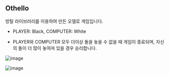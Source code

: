 ## Othello

방탈 라이브러리를 이용하여 만든 오델로 게임입니다.

- PLAYER: Black,  COMPUTER: White

- PLAYER와 COMPUTER 모두 더이상 돌을 놓을 수 없을 때 게임이 종료되며, 자신의 돌이 더 많이 놓여져 있을 경우 승리합니다.


![image](https://user-images.githubusercontent.com/70556633/97790773-d72b6f80-1c0e-11eb-9314-1357e18a8272.png)


![image](https://user-images.githubusercontent.com/70556633/97790779-dc88ba00-1c0e-11eb-82b8-d4b0594b4f59.png)
